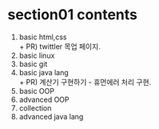 # section01 contents 
1. basic html,css<br>+ PR) twittler 목업 페이지.
2. basic linux
3. basic git
4. basic java lang <br>+ PR) 계산기 구현하기 - 휴먼에러 처리 구현.
5. basic OOP
6. advanced OOP
7. collection
8. advanced java lang
